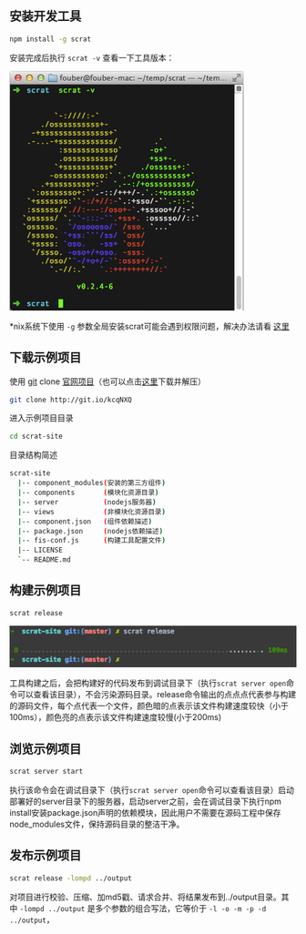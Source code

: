 ## 安装开发工具

```bash
npm install -g scrat
```

安装完成后执行 ``scrat -v`` 查看一下工具版本：

![scrat -v](version.gif)

*nix系统下使用 ``-g`` 参数全局安装scrat可能会遇到权限问题，解决办法请看 [这里](https://github.com/scrat-team/scrat/issues/1)

## 下载示例项目

使用 [git](http://www.git-scm.com/) clone [官网项目](https://github.com/scrat-team/scrat-site/)（也可以点击[这里](https://github.com/scrat-team/scrat-site/archive/master.zip)下载并解压）

```bash
git clone http://git.io/kcqNXQ
```

进入示例项目目录

```bash
cd scrat-site
```

目录结构简述

```bash
scrat-site
  |-- component_modules(安装的第三方组件)
  |-- components       (模块化资源目录)
  |-- server           (nodejs服务器)
  |-- views            (非模块化资源目录)
  |-- component.json   (组件依赖描述)
  |-- package.json     (nodejs依赖描述)
  |-- fis-conf.js      (构建工具配置文件)
  |-- LICENSE
  `-- README.md
```

## 构建示例项目

```bash
scrat release
```

![scrat release](release.gif)

工具构建之后，会把构建好的代码发布到调试目录下（执行``scrat server open``命令可以查看该目录），不会污染源码目录。release命令输出的点点点代表参与构建的源码文件，每个点代表一个文件，颜色暗的点表示该文件构建速度较快（小于100ms），颜色亮的点表示该文件构建速度较慢(小于200ms)

## 浏览示例项目

```bash
scrat server start
```

执行该命令会在调试目录下（执行``scrat server open``命令可以查看该目录）启动部署好的server目录下的服务器，启动server之前，会在调试目录下执行npm install安装package.json声明的依赖模块，因此用户不需要在源码工程中保存node_modules文件，保持源码目录的整洁干净。

## 发布示例项目

```bash
scrat release -lompd ../output
```

对项目进行校验、压缩、加md5戳、请求合并、将结果发布到../output目录。其中 ``-lompd ../output`` 是多个参数的组合写法，它等价于 ``-l -o -m -p -d ../output``，